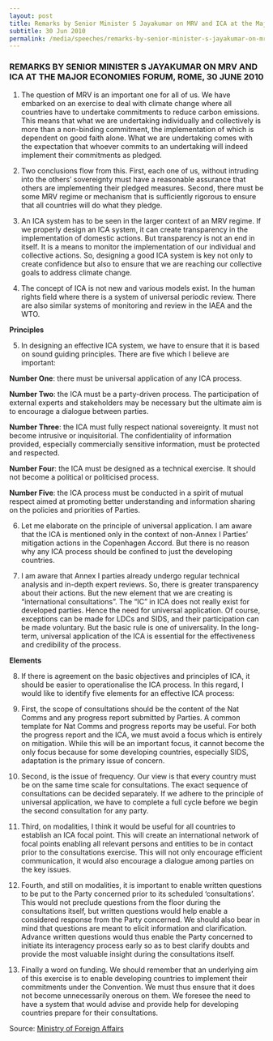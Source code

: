```yaml
---
layout: post
title: Remarks by Senior Minister S Jayakumar on MRV and ICA at the Major Economies Forum, Rome, 30 June 2010
subtitle: 30 Jun 2010
permalink: /media/speeches/remarks-by-senior-minister-s-jayakumar-on-mrv-and-ica-at-the-major-economies-forum-rome-30-june-2010
---
```


### REMARKS BY SENIOR MINISTER S JAYAKUMAR ON MRV AND ICA AT THE MAJOR ECONOMIES FORUM, ROME, 30 JUNE 2010

1. The question of MRV is an important one for all of us. We have embarked on an exercise to deal with climate change where all countries have to undertake commitments to reduce carbon emissions. This means that what we are undertaking individually and collectively is more than a non-binding commitment, the implementation of which is dependent on good faith alone. What we are undertaking comes with the expectation that whoever commits to an undertaking will indeed implement their commitments as pledged.

2. Two conclusions flow from this. First, each one of us, without intruding into the others’ sovereignty must have a reasonable assurance that others are implementing their pledged measures. Second, there must be some MRV regime or mechanism that is sufficiently rigorous to ensure that all countries will do what they pledge.

3. An ICA system has to be seen in the larger context of an MRV regime. If we properly design an ICA system, it can create transparency in the implementation of domestic actions. But transparency is not an end in itself. It is a means to monitor the implementation of our individual and collective actions. So, designing a good ICA system is key not only to create confidence but also to ensure that we are reaching our collective goals to address climate change.

4. The concept of ICA is not new and various models exist. In the human rights field where there is a system of universal periodic review. There are also similar systems of monitoring and review in the IAEA and the WTO.

**Principles**

5. In designing an effective ICA system, we have to ensure that it is based on sound guiding principles. There are five which I believe are important:

**Number One**: there must be universal application of any ICA process.

**Number Two**: the ICA must be a party-driven process. The participation of external experts and stakeholders may be necessary but the ultimate aim is to encourage a dialogue between parties.

**Number Three**: the ICA must fully respect national sovereignty. It must not become intrusive or inquisitorial. The confidentiality of information provided, especially commercially sensitive information, must be protected and respected.
 
**Number Four**: the ICA must be designed as a technical exercise. It should not become a political or politicised process.
 
**Number Five**: the ICA process must be conducted in a spirit of mutual respect aimed at promoting better understanding and information sharing on the policies and priorities of Parties.

6. Let me elaborate on the principle of universal application. I am aware that the ICA is mentioned only in the context of non-Annex I Parties’ mitigation actions in the Copenhagen Accord. But there is no reason why any ICA process should be confined to just the developing countries.

7. I am aware that Annex I parties already undergo regular technical analysis and in-depth expert reviews. So, there is greater transparency about their actions. But the new element that we are creating is “international consultations”. The “IC” in ICA does not really exist for developed parties. Hence the need for universal application. Of course, exceptions can be made for LDCs and SIDS, and their participation can be made voluntary. But the basic rule is one of universality. In the long- term, universal application of the ICA is essential for the effectiveness and credibility of the process.

**Elements**

8. If there is agreement on the basic objectives and principles of ICA, it should be easier to operationalise the ICA process. In this regard, I would like to identify five elements for an effective ICA process:

9. First, the scope of consultations should be the content of the Nat Comms and any progress report submitted by Parties. A common template for Nat Comms and progress reports may be useful. For both the progress report and the ICA, we must avoid a focus which is entirely on mitigation. While this will be an important focus, it cannot become the only focus because for some developing countries, especially SIDS, adaptation is the primary issue of concern.

10. Second, is the issue of frequency. Our view is that every country must be on the same time scale for consultations. The exact sequence of consultations can be decided separately. If we adhere to the principle of universal application, we have to complete a full cycle before we begin the second consultation for any party.

11. Third, on modalities, I think it would be useful for all countries to establish an ICA focal point. This will create an international network of focal points enabling all relevant persons and entities to be in contact prior to the consultations exercise. This will not only encourage efficient communication, it would also encourage a dialogue among parties on the key issues.

12. Fourth, and still on modalities, it is important to enable written questions to be put to the Party concerned prior to its scheduled ‘consultations’. This would not preclude questions from the floor during the consultations itself, but written questions would help enable a considered response from the Party concerned. We should also bear in mind that questions are meant to elicit information and clarification. Advance written questions would thus enable the Party concerned to initiate its interagency process early so as to best clarify doubts and provide the most valuable insight during the consultations itself.

13. Finally a word on funding. We should remember that an underlying aim of this exercise is to enable developing countries to implement their commitments under the Convention. We must thus ensure that it does not become unnecessarily onerous on them. We foresee the need to have a system that would advise and provide help for developing countries prepare for their consultations.

Source: [<a href="https://www.mfa.gov.sg/" target="_blank">Ministry of Foreign Affairs</a>](https://www.mfa.gov.sg/)